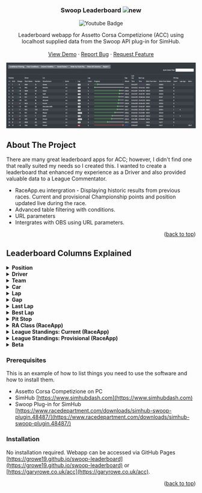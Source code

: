 
<div align="center">

  <h3 align="center">Swoop Leaderboard <img src="https://emojipedia-us.s3.dualstack.us-west-1.amazonaws.com/thumbs/240/apple/237/fire_1f525.png" width="20" alt="new" /></h3>
<div id="badges">
  
  <img src="https://img.shields.io/badge/YouTube-red?style=for-the-badge&logo=youtube&logoColor=white" alt="Youtube Badge"/>
  
</div>
  <p align="center">
    Leaderboard webapp for Assetto Corsa Competizione (ACC) using localhost supplied data from the Swoop API plug-in for SimHub.
    <br />
    <br />
    <a href="https://growe19.github.io/swoop-leaderboard/?mode=static&hide=0&order=1&class=&showme=&refresh=2500">View Demo</a>
    ·
    <a href="https://github.com/growe19/swoop-leaderboard/issues">Report Bug</a>
    ·
    <a href="https://github.com/growe19/swoop-leaderboard/issues">Request Feature</a>
  </p>
</div>
<img src="https://github.com/growe19/swoop-leaderboard/blob/main/Leaderboard.PNG"/>




<!-- ABOUT THE PROJECT -->
## About The Project

There are many great leaderboard apps for ACC; however, I didn't find one that really suited my needs so I created this. I wanted to create a leaderboard that enhanced my experience as a Driver and also provided valuable data to a League Commentator.

* RaceApp.eu intergration - Displaying historic results from previous races. Current and provisional Championship points and position updated live during the race.
* Advanced table filtering with conditions.
* URL parameters
* Intergrates with OBS using URL parameters.

<p align="right">(<a href="#top">back to top</a>)</p>


## Leaderboard Columns Explained

<details>
  <summary><b>Position</b></summary>
  <ul>
    <li><b>Track</b> position is the standard position of the Driver on track. Pretty standard for Column 1 in any Leaderboard.</li>
    <li><b>Grid</b> is the position the Driver started the race in. Usually where they finished in Qualifying.</li>
    <li><b>Change</b> is the difference between the Driver's starting Grid position and their Track position. Illustrated with a red down arrow if the Driver has dropped positions, a green up arrow if they have gained positions and a straight dash line if their position has not changed. 
      <br/><img src="https://github.com/growe19/swoop-leaderboard/blob/main/change.PNG" /> 
      </li>
  </ul>
</details>

<details>
  <summary><b>Driver</b></summary>
    <ul>
    <li><b>Short Name</b> is the three letter Driver code. This is the first three letters of the Driver's Last Name regardless of what they have set in-game. Because of this you can have more than one Driver with the same Short Name which is not true to real life.</li>
    <li><b>Flag</b> for the Nationality of the Driver.</li>
    <li><b>Nationality</b> as a word for the Driver.</li>
    <li><b>Number</b> is the Driver Number.</li>
    <li><b>Full Name</b> of the Driver.</li>
    <li><b>First Name</b> of the Driver.</li>
    <li><b>Last Name</b> of the Driver.</li>
    <li><b>Cat.</b> is the Category of the Driver; PLATINUM, GOLD, SILVER, BRONZE, etc.</li>
  </ul>
</details>

<details>
  <summary><b>Team</b></summary>
  <ul>
    <li><b>Name</b> of the Team.</li>
    <li><b>Flag</b> for the Nationality of the Team.</li>
  </ul>
</details>

<details>
  <summary><b>Car</b></summary>
    <ul>
    <li><b>Logo</b>, Text</li>
    <li><b>Manufacturer</b>, Text</li>
    <li><b>Model</b>, Text</li>
    <li><b>Series</b> is the Series of the Car; GT3, GT4, etc.</li>
    <li><b>Cup</b> is the Cup of the Car; PRO, PRO-AM, SILVER, AM, etc.</li>
  </ul>
</details>

<details>
  <summary><b>Lap</b></summary>
  <ul>
    <li><b>Count</b>, is the number of Laps the Driver has completed.</li>
    <li><b>Progress</b>, along the track distance is indicated with a progress bar. The progress bar colour will turn red when the Driver is travelling through the Pit Lane or has stopped in the Pit Box. The progress bar resets from 100% back to 0% at the Start/Finish Line.
    <br/><img src="https://github.com/growe19/swoop-leaderboard/blob/main/Progress.PNG" /> 
  </ul>
</details>

<details>
  <summary><b>Gap</b></summary>
    <ul>
    <li><b>Ahead</b>, Text</li>
    <li><b>To Lead</b>, Text</li>
  </ul>
</details>

<details>
  <summary><b>Last Lap</b></summary>
  <ul>
    <li><b>Time</b>, Text</li>
    <li><b>Sector 1</b>, Text</li>
    <li><b>Sector 2</b>, Text</li>
    <li><b>Sector 3</b>, Text</li>
  </ul>
</details>

<details>
  <summary><b>Best Lap</b></summary>
 <ul>
    <li><b>Time</b>, Text</li>
    <li><b>Sector 1</b>, Text</li>
    <li><b>Sector 2</b>, Text</li>
    <li><b>Sector 3</b>, Text</li>
    <li><b>Delta From Own</b>, Text</li>
    <li><b>Delta From Global</b>, Text</li>
  </ul>
</details>

<details>
  <summary><b>Pit Stop</b></summary>
 <ul>
    <li><b>Count</b>, Text</li>
    <li><b>Laps Ago</b>, Text</li>
    <li><b>Delta</b>, Text</li>
  </ul>
</details>

<details>
  <summary><b>RA Class (RaceApp)</b></summary>
 <ul>
    <li><b>Class</b>, Text</li>
    <li><b>Pos</b>, Text</li>
    <li><b>Gap &amp; Traffic</b>, Text</li>
  </ul>
</details>

<details>
  <summary><b>League Standings: Current (RaceApp)</b></summary>
 <ul>
    <li><b>Pos</b>, Text</li>
    <li><b>Pts</b>, Text</li>
  </ul>
</details>

<details>
  <summary><b>League Standings: Provisional (RaceApp)</b></summary>
 <ul>
    <li><b>Change</b> is the difference between the Current RaceApp League Standing Position and the Provisional RaceApp League Standing Position. Illustrated with a red down arrow if the Driver has dropped positions, a green up arrow if they have gained positions and a straight dash line if their position has not changed.</li>
    <li><b>Pos</b> is the predicted Provisional RaceApp League Standing Position based on the Driver's Current RaceApp League Standing Position with the Points for their RaceApp Class Position Points combined.</li>
    <li><b>Pts</b>, Text</li>
  </ul>
</details>

<details>
  <summary><b>Beta</b></summary>
 <ul>
    <li><b>PitExit</b> is a prediction of the Track Position you will be if you were to pit at any given time. This feature is being tested before being fully implemented and appearing within the Pit group.</li>
  </ul>
</details>


### Prerequisites

This is an example of how to list things you need to use the software and how to install them.
* Assetto Corsa Competizione on PC
* SimHub [https://www.simhubdash.com](https://www.simhubdash.com)
* Swoop Plug-in for SimHub [https://www.racedepartment.com/downloads/simhub-swoop-plugin.48487/](https://www.racedepartment.com/downloads/simhub-swoop-plugin.48487/)

### Installation

No installation required. Webapp can be accessed via GitHub Pages [https://growe19.github.io/swoop-leaderboard](https://growe19.github.io/swoop-leaderboard) or [https://garyrowe.co.uk/acc](https://garyrowe.co.uk/acc).

<p align="right">(<a href="#top">back to top</a>)</p>
